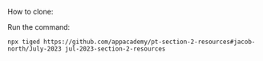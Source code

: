 How to clone:

Run the command:

```
npx tiged https://github.com/appacademy/pt-section-2-resources#jacob-north/July-2023 jul-2023-section-2-resources
```
